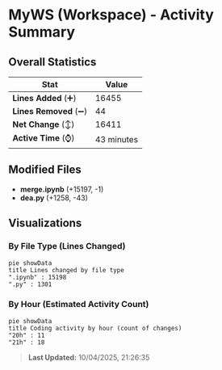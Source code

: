 # MyWS (Workspace) - Activity Summary 

## Overall Statistics

| Stat                   | Value                                                             |
| ---------------------- | ----------------------------------------------------------------- |
| **Lines Added** (➕)   | 16455                                          |
| **Lines Removed** (➖) | 44                                        |
| **Net Change** (↕)    | 16411                |
| **Active Time** (⌚)   | 43 minutes |


## Modified Files
- **merge.ipynb** (+15197, -1)
- **dea.py** (+1258, -43)

## Visualizations

### By File Type (Lines Changed)

```mermaid
pie showData
title Lines changed by file type
".ipynb" : 15198
".py" : 1301
```

### By Hour (Estimated Activity Count)

```mermaid
pie showData
title Coding activity by hour (count of changes)
"20h" : 11
"21h" : 18
```


> **Last Updated:** 10/04/2025, 21:26:35